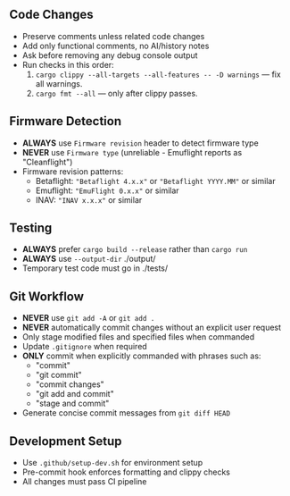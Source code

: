 ## Code Changes
- Preserve comments unless related code changes
- Add only functional comments, no AI/history notes
- Ask before removing any debug console output
- Run checks in this order:
  1) `cargo clippy --all-targets --all-features -- -D warnings` — fix all warnings.
  2) `cargo fmt --all` — only after clippy passes.

## Firmware Detection
- **ALWAYS** use `Firmware revision` header to detect firmware type
- **NEVER** use `Firmware type` (unreliable - Emuflight reports as "Cleanflight")
- Firmware revision patterns:
  - Betaflight: `"Betaflight 4.x.x"` or `"Betaflight YYYY.MM"` or similar
  - Emuflight: `"EmuFlight 0.x.x"` or similar  
  - INAV: `"INAV x.x.x"` or similar

## Testing
- **ALWAYS** prefer `cargo build --release` rather than `cargo run`
- **ALWAYS** use `--output-dir` ./output/
- Temporary test code must go in ./tests/

## Git Workflow  
- **NEVER** use `git add -A` or `git add .`
- **NEVER** automatically commit changes without an explicit user request
- Only stage modified files and specified files when commanded
- Update `.gitignore` when required
- **ONLY** commit when explicitly commanded with phrases such as:
  - "commit"
  - "git commit"
  - "commit changes" 
  - "git add and commit"
  - "stage and commit"
- Generate concise commit messages from `git diff HEAD`

## Development Setup
- Use `.github/setup-dev.sh` for environment setup
- Pre-commit hook enforces formatting and clippy checks
- All changes must pass CI pipeline
